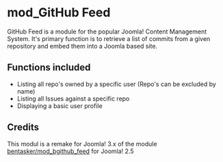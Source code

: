 # mod_GitHub Feed

GitHub Feed is a module for the popular Joomla! Content Management System. It's primary function is to retrieve a list of commits from a given repository and embed them into a Joomla based site.

## Functions included

- Listing all repo's owned by a specific user (Repo's can be excluded by name)
- Listing all Issues against a specific repo
- Displaying a basic user profile

## Credits
This modul is a remake for Joomla! 3.x of the module [bentasker/mod_bgithub_feed](https://github.com/bentasker/mod_bgithub_feed) for Joomla! 2.5
